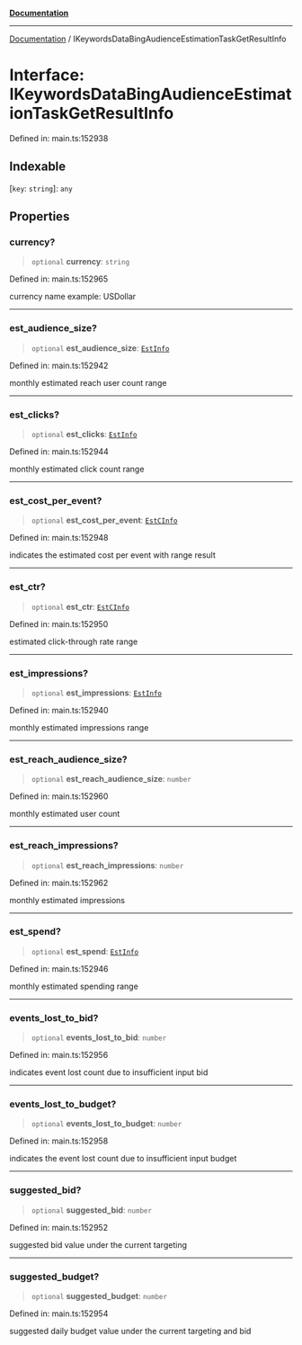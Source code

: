 [**Documentation**](../README.md)

***

[Documentation](../README.md) / IKeywordsDataBingAudienceEstimationTaskGetResultInfo

# Interface: IKeywordsDataBingAudienceEstimationTaskGetResultInfo

Defined in: main.ts:152938

## Indexable

\[`key`: `string`\]: `any`

## Properties

### currency?

> `optional` **currency**: `string`

Defined in: main.ts:152965

currency name
example: USDollar

***

### est\_audience\_size?

> `optional` **est\_audience\_size**: [`EstInfo`](../classes/EstInfo.md)

Defined in: main.ts:152942

monthly estimated reach user count range

***

### est\_clicks?

> `optional` **est\_clicks**: [`EstInfo`](../classes/EstInfo.md)

Defined in: main.ts:152944

monthly estimated click count range

***

### est\_cost\_per\_event?

> `optional` **est\_cost\_per\_event**: [`EstCInfo`](../classes/EstCInfo.md)

Defined in: main.ts:152948

indicates the estimated cost per event with range result

***

### est\_ctr?

> `optional` **est\_ctr**: [`EstCInfo`](../classes/EstCInfo.md)

Defined in: main.ts:152950

estimated click-through rate range

***

### est\_impressions?

> `optional` **est\_impressions**: [`EstInfo`](../classes/EstInfo.md)

Defined in: main.ts:152940

monthly estimated impressions range

***

### est\_reach\_audience\_size?

> `optional` **est\_reach\_audience\_size**: `number`

Defined in: main.ts:152960

monthly estimated user count

***

### est\_reach\_impressions?

> `optional` **est\_reach\_impressions**: `number`

Defined in: main.ts:152962

monthly estimated impressions

***

### est\_spend?

> `optional` **est\_spend**: [`EstInfo`](../classes/EstInfo.md)

Defined in: main.ts:152946

monthly estimated spending range

***

### events\_lost\_to\_bid?

> `optional` **events\_lost\_to\_bid**: `number`

Defined in: main.ts:152956

indicates event lost count due to insufficient input bid

***

### events\_lost\_to\_budget?

> `optional` **events\_lost\_to\_budget**: `number`

Defined in: main.ts:152958

indicates the event lost count due to insufficient input budget

***

### suggested\_bid?

> `optional` **suggested\_bid**: `number`

Defined in: main.ts:152952

suggested bid value under the current targeting

***

### suggested\_budget?

> `optional` **suggested\_budget**: `number`

Defined in: main.ts:152954

suggested daily budget value under the current targeting and bid
